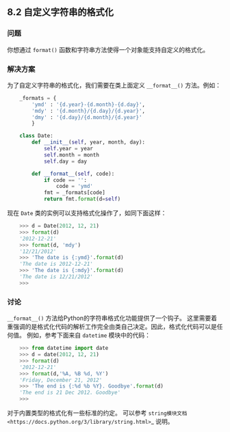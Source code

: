 ## 8.2 自定义字符串的格式化 ##
### 问题 ###
你想通过 ``format()`` 函数和字符串方法使得一个对象能支持自定义的格式化。
### 解决方案 ###
为了自定义字符串的格式化，我们需要在类上面定义 ``__format__()`` 方法。例如：
```python
    _formats = {
        'ymd' : '{d.year}-{d.month}-{d.day}',
        'mdy' : '{d.month}/{d.day}/{d.year}',
        'dmy' : '{d.day}/{d.month}/{d.year}'
        }

    class Date:
        def __init__(self, year, month, day):
            self.year = year
            self.month = month
            self.day = day

        def __format__(self, code):
            if code == '':
                code = 'ymd'
            fmt = _formats[code]
            return fmt.format(d=self)

```
现在 ``Date`` 类的实例可以支持格式化操作了，如同下面这样：
```python
    >>> d = Date(2012, 12, 21)
    >>> format(d)
    '2012-12-21'
    >>> format(d, 'mdy')
    '12/21/2012'
    >>> 'The date is {:ymd}'.format(d)
    'The date is 2012-12-21'
    >>> 'The date is {:mdy}'.format(d)
    'The date is 12/21/2012'
    >>>

```
### 讨论 ###
``__format__()`` 方法给Python的字符串格式化功能提供了一个钩子。
这里需要着重强调的是格式化代码的解析工作完全由类自己决定。因此，格式化代码可以是任何值。
例如，参考下面来自 ``datetime`` 模块中的代码：
```python
    >>> from datetime import date
    >>> d = date(2012, 12, 21)
    >>> format(d)
    '2012-12-21'
    >>> format(d,'%A, %B %d, %Y')
    'Friday, December 21, 2012'
    >>> 'The end is {:%d %b %Y}. Goodbye'.format(d)
    'The end is 21 Dec 2012. Goodbye'
    >>>

```
对于内置类型的格式化有一些标准的约定。
可以参考 `string模块文档 <https://docs.python.org/3/library/string.html>`_ 说明。

